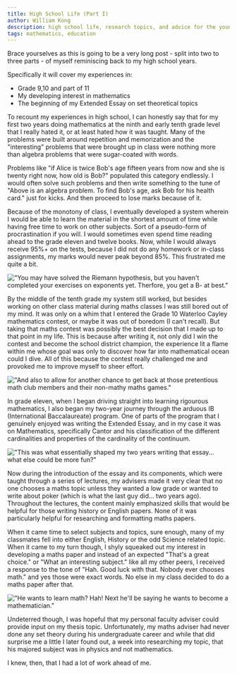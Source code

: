 ```yaml
---
title: High School Life (Part I)
author: William Kong
description: high school life, research topics, and advice for the young aspiring mathematician.
tags: mathematics, education
---
```


Brace yourselves as this is going to be a very long post - split into two to three parts - of myself reminiscing back to my high school years.

Specifically it will cover my experiences in:

* Grade 9,10 and part of 11
* My developing interest in mathematics
* The beginning of my Extended Essay on set theoretical topics

To recount my experiences in high school, I can honestly say that for my first two years doing mathematics at the ninth and early tenth grade level that I really hated it, or at least hated how it was taught. Many of the problems were built around repetition and memorization and the "interesting" problems that were brought up in class were nothing more than algebra problems that were sugar-coated with words.

Problems like "if Alice is twice Bob's age fifteen years from now and she is twenty right now, how old is Bob?" populated this category endlessly. I would often solve such problems and then write something to the tune of "Above is an algebra problem. To find Bob's age, ask Bob for his health card." just for kicks. And then proceed to lose marks because of it.

Because of the monotony of class, I eventually developed a system wherein I would be able to learn the material in the shortest amount of time while having free time to work on other subjects. Sort of a pseudo-form of procrastination if you will. I would sometimes even spend time reading ahead to the grade eleven and twelve books. Now, while I would always receive 95%+ on the tests, because I did not do any homework or in-class assignments, my marks would never peak beyond 85%. This frustrated me quite a bit.

!["You may have solved the Riemann hypothesis, but you haven't completed your exercises on exponents yet. Therfore, you get a B- at best."](/files/hsl1_1.jpg)

By the middle of the tenth grade my system still worked, but besides working on other class material during maths classes I was still bored out of my mind. It was only on a whim that I entered the Grade 10 Waterloo Cayley mathematics contest, or maybe it was out of boredom (I can't recall). But taking that maths contest was possibly the best decision that I made up to that point in my life. This is because after writing it, not only did I win the contest and become the school district champion, the experience lit a flame within me whose goal was only to discover how far into mathematical ocean could I dive. All of this because the contest really challenged me and provoked me to improve myself to sheer effort.

!["And also to allow for another chance to get back at those pretentious math club members and their non-mathy maths games."](/files/hsl1_2.jpg)

In grade eleven, when I began driving straight into learning rigourous mathematics, I also began my two-year journey through the arduous IB (International Baccalaureate) program. One of parts of the program that I genuinely enjoyed was writing the Extended Essay, and in my case it was on Mathematics, specifically Cantor and his classification of the different cardinalities and properties of the cardinality of the continuum.

!["This was what essentially shaped my two years writing that essay... what else could be more fun?"](/files/hsl1_3.png)

Now during the introduction of the essay and its components, which were taught through a series of lectures, my advisers made it very clear that no one chooses a maths topic unless they wanted a low grade or wanted to write about poker (which is what the last guy did... two years ago). Throughout the lectures, the content mainly emphasized skills that would be helpful for those writing history or English papers. None of it was particularly helpful for researching and formatting maths papers.

When it came time to select subjects and topics, sure enough, many of my classmates fell into either English, History or the odd Science related topic. When it came to my turn though, I shyly squeaked out my interest in developing a maths paper and instead of an expected "That's a great choice." or "What an interesting subject." like all my other peers, I received a response to the tone of "Hah. Good luck with that. Nobody ever chooses math." and yes those were exact words. No else in my class decided to do a maths paper after that.

!["He wants to learn math? Hah! Next he'll be saying he wants to become a mathematician."](/files/hsl1_4.jpeg)

Undeterred though, I was hopeful that my personal faculty adviser could provide input on my thesis topic. Unfortunately, my maths adviser had never done any set theory during his undergraduate career and while that did surprise me a little I later found out, a week into researching my topic, that his majored subject was in physics and not mathematics.

I knew, then, that I had a lot of work ahead of me.